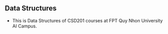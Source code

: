 ## Data Structures 
- This is Data Structures of CSD201 courses at FPT Quy Nhon University AI Campus.




